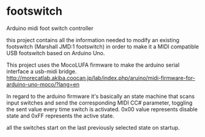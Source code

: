 # footswitch
Arduino midi foot switch controller

this project contains all the information needed to modify an existing footswitch (Marshall JMD:1 footswitch) in order to make it a MIDI compatible USB footswitch based on Arduino Uno.

This project uses the MocoLUFA firmware to make the arduino serial interface a usb-midi bridge.
http://morecatlab.akiba.coocan.jp/lab/index.php/aruino/midi-firmware-for-arduino-uno-moco/?lang=en

In regard to the arduino firmware it's basically an state machine that scans input switches and send the corresponding MIDI CC# parameter, toggling the sent value every time switch is activated. 0x00 value represents disable state and 0xFF represents the active state.

all the switches start on the last previously selected state on startup.
